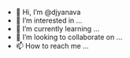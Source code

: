 - 👋 Hi, I’m @djyanava
- 👀 I’m interested in ...
- 🌱 I’m currently learning ...
- 💞️ I’m looking to collaborate on ...
- 📫 How to reach me ...

<!---
djyanava/djyanava is a ✨ special ✨ repository because its `README.md` (this file) appears on your GitHub profile.
You can click the Preview link to take a look at your changes.
--->
